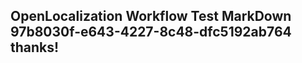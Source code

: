 <properties
ms.topic="hero-topic"
ms.test1="hero-topic"
ms.test2="test"/>


## OpenLocalization Workflow Test MarkDown 97b8030f-e643-4227-8c48-dfc5192ab764 thanks!



<!--HONumber=Jul16_HO2-->


